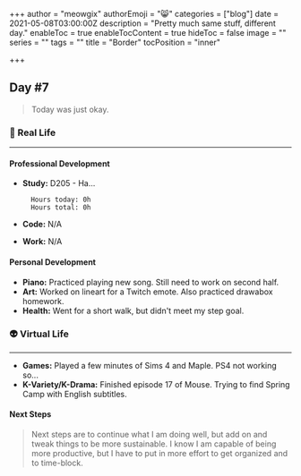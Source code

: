 +++
author = "meowgix"
authorEmoji = "😸"
categories = ["blog"]
date = 2021-05-08T03:00:00Z
description = "Pretty much same stuff, different day."
enableToc = true
enableTocContent = true
hideToc = false
image = ""
series = ""
tags = ""
title = "Border"
tocPosition = "inner"

+++
## Day #7

> Today was just okay.

### 🌱 Real Life

***

#### Professional Development

* **Study:**  D205 - Ha... 

        Hours today: 0h
        Hours total: 0h
* **Code:**  N/A
* **Work:**  N/A

#### Personal Development

* **Piano:**  Practiced playing new song. Still need to work on second half.
* **Art:**  Worked on lineart for a Twitch emote. Also practiced drawabox homework.
* **Health:**  Went for a short walk, but didn't meet my step goal.

### 👽 Virtual Life

***

* **Games:**  Played a few minutes of Sims 4 and Maple. PS4 not working so...
* **K-Variety/K-Drama:**  Finished episode 17 of Mouse. Trying to find Spring Camp with English subtitles.

#### Next Steps

> Next steps are to continue what I am doing well, but add on and tweak things to be more sustainable. I know I am capable of being more productive, but I have to put in more effort to get organized and to time-block.